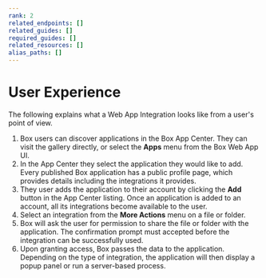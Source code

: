```yaml
---
rank: 2
related_endpoints: []
related_guides: []
required_guides: []
related_resources: []
alias_paths: []
---
```


# User Experience

The following explains what a Web App Integration looks like from a user's point
of view.

1. Box users can discover applications in the Box App Center. They can visit
   the gallery directly, or select the **Apps** menu from the Box Web App UI.
2. In the App Center they select the application they would like to add. Every
   published Box application has a public profile page, which provides details
   including the integrations it provides.
3. They user adds the application to their account by clicking the **Add**
   button in the App Center listing. Once an application is added to an
   account, all its integrations become available to the user.
4. Select an integration from the **More Actions** menu on a file or folder.
5. Box will ask the user for permission to share the file or folder with the
   application. The confirmation prompt must accepted before the integration can
   be successfully used.
6. Upon granting access, Box passes the data to the application. Depending on
   the type of integration, the application will then display a popup panel or
   run a server-based process.
